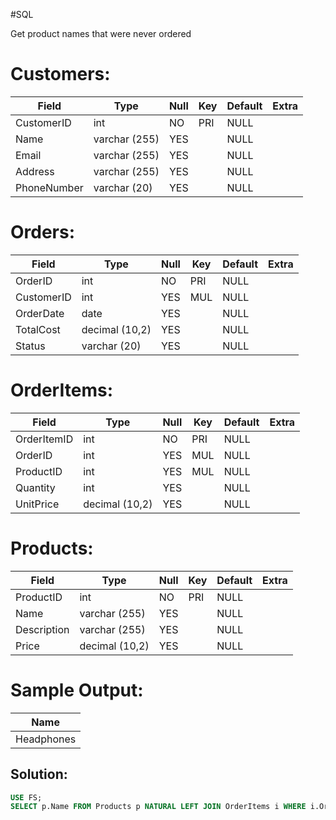 #SQL 

Get product names that were never ordered

Customers:
==================

| Field       | Type         | Null | Key | Default | Extra |
| ----------- | ------------ | ---- | --- | ------- | ----- |
| CustomerID  | int          | NO   | PRI | NULL    |       |
| Name        | varchar (255) | YES  |     | NULL    |       |
| Email       | varchar (255) | YES  |     | NULL    |       |
| Address     | varchar (255) | YES  |     | NULL    |       |
| PhoneNumber | varchar (20)  | YES  |     | NULL    |       |

Orders:
=======

| Field      | Type          | Null | Key | Default | Extra |
| ---------- | ------------- | ---- | --- | ------- | ----- |
| OrderID    | int           | NO   | PRI | NULL    |       |
| CustomerID | int           | YES  | MUL | NULL    |       |
| OrderDate  | date          | YES  |     | NULL    |       |
| TotalCost  | decimal (10,2) | YES  |     | NULL    |       |
| Status     | varchar (20)   | YES  |     | NULL    |       |

OrderItems:
============

| Field       | Type          | Null | Key | Default | Extra |
| ----------- | ------------- | ---- | --- | ------- | ----- |
| OrderItemID | int           | NO   | PRI | NULL    |       |
| OrderID     | int           | YES  | MUL | NULL    |       |
| ProductID   | int           | YES  | MUL | NULL    |       |
| Quantity    | int           | YES  |     | NULL    |       |
| UnitPrice   | decimal (10,2) | YES  |     | NULL    |       |

Products:
=========

| Field       | Type          | Null | Key | Default | Extra |
| ----------- | ------------- | ---- | --- | ------- | ----- |
| ProductID   | int           | NO   | PRI | NULL    |       |
| Name        | varchar (255)  | YES  |     | NULL    |       |
| Description | varchar (255)  | YES  |     | NULL    |       |
| Price       | decimal (10,2) | YES  |     | NULL    |       |

Sample Output:
==============

| Name       |
| ---------- |
| Headphones | 

## Solution:

```sql
USE FS;
SELECT p.Name FROM Products p NATURAL LEFT JOIN OrderItems i WHERE i.OrderID IS NULL;
```